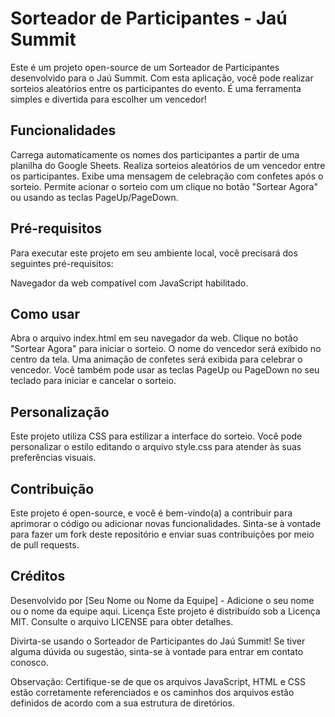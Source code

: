 # Sorteador de Participantes - Jaú Summit
Este é um projeto open-source de um Sorteador de Participantes desenvolvido para o Jaú Summit. Com esta aplicação, você pode realizar sorteios aleatórios entre os participantes do evento. É uma ferramenta simples e divertida para escolher um vencedor!

## Funcionalidades
Carrega automaticamente os nomes dos participantes a partir de uma planilha do Google Sheets.
Realiza sorteios aleatórios de um vencedor entre os participantes.
Exibe uma mensagem de celebração com confetes após o sorteio.
Permite acionar o sorteio com um clique no botão "Sortear Agora" ou usando as teclas PageUp/PageDown.

## Pré-requisitos
Para executar este projeto em seu ambiente local, você precisará dos seguintes pré-requisitos:

Navegador da web compatível com JavaScript habilitado.

## Como usar
Abra o arquivo index.html em seu navegador da web.
Clique no botão "Sortear Agora" para iniciar o sorteio.
O nome do vencedor será exibido no centro da tela.
Uma animação de confetes será exibida para celebrar o vencedor.
Você também pode usar as teclas PageUp ou PageDown no seu teclado para iniciar e cancelar o sorteio.

## Personalização
Este projeto utiliza CSS para estilizar a interface do sorteio. Você pode personalizar o estilo editando o arquivo style.css para atender às suas preferências visuais.

## Contribuição
Este projeto é open-source, e você é bem-vindo(a) a contribuir para aprimorar o código ou adicionar novas funcionalidades. Sinta-se à vontade para fazer um fork deste repositório e enviar suas contribuições por meio de pull requests.

## Créditos
Desenvolvido por [Seu Nome ou Nome da Equipe] - Adicione o seu nome ou o nome da equipe aqui.
Licença
Este projeto é distribuído sob a Licença MIT. Consulte o arquivo LICENSE para obter detalhes.

Divirta-se usando o Sorteador de Participantes do Jaú Summit! Se tiver alguma dúvida ou sugestão, sinta-se à vontade para entrar em contato conosco.

Observação: Certifique-se de que os arquivos JavaScript, HTML e CSS estão corretamente referenciados e os caminhos dos arquivos estão definidos de acordo com a sua estrutura de diretórios.